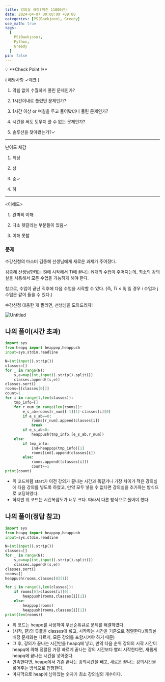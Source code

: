 ```yaml
---
title: 강의실 배정(백준 11000번)
date: 2024-04-07 00:00:00 +09:00
categories: [PS(Baekjoon), Greedy]
use_math: true
tags:
  [
    PS(Baekjoon),
    Python,
    Greedy
  ]
pin: false
---
```


<aside>
💡 **Check Point !**

( 해당사항 ✓체크 )

1. 막힘 없이 수월하게 풀린 문제인가?

2. 1시간이내로 풀렸던 문제인가?

3. 1시간 이상 or 며칠을 두고 풀어봤더니 풀린 문제인가?

4. 시간을 써도 도무지 풀 수 없는 문제인가?

5. 솔루션을 찾아봤는가?✓

---

난이도 체감

1. 최상

2. 상

3. 중✓

4. 하

---

<이해도>

1. 완벽히 이해

2. 다소 헷갈리는 부분들이 있음✓

3. 이해 못함

</aside>

### 문제

수강신청의 마스터 김종혜 선생님에게 새로운 과제가 주어졌다.

김종혜 선생님한테는 Si에 시작해서 Ti에 끝나는 N개의 수업이 주어지는데, 최소의 강의실을 사용해서 모든 수업을 가능하게 해야 한다.

참고로, 수업이 끝난 직후에 다음 수업을 시작할 수 있다. (즉, Ti ≤ Sj 일 경우 i 수업과 j 수업은 같이 들을 수 있다.)

수강신청 대충한 게 찔리면, 선생님을 도와드리자!

![Untitled](https://github.com/gihuni99/gihuni99.github.io/assets/90080065/e973e8f2-7405-48b2-a8f3-55e8d6c5ea51)

## 나의 풀이(시간 초과)

```python
import sys
from heapq import heappop,heappush
input=sys.stdin.readline

N=int(input().strip())
classes=[]
for _ in range(N):
    s,e=map(int,input().strip().split())
    classes.append((s,e))
classes.sort()
rooms=[[classes[0]]]
count=1
for i in range(1,len(classes)):
    tmp_info=[]
    for r_num in range(len(rooms)):
        e_s_ab=rooms[r_num][-1][1]-classes[i][0]
        if e_s_ab==0:
            rooms[r_num].append(classes[i])
            break
        if e_s_ab<0:
            heappush(tmp_info,[e_s_ab,r_num])
    else:
        if tmp_info:
            ind=heappop(tmp_info)[1]
            rooms[ind].append(classes[i])
        else:
            rooms.append([classes[i]])
            count+=1
print(count)
```

- 위 코드처럼 start가 이전 강의가 끝나는 시간과 똑같거나 가장 차이가 적은 강의실에 다음 강의를 넣도록 하였고, 만약 모두 넣을 수 없다면 강의실을 추가하는 방식으로 코딩하였다.
- 하지만 위 코드는 시간복잡도가 너무 크다. 따라서 다른 방식으로 풀어야 했다.

## 나의 풀이(정답 참고)

```python
import sys
from heapq import heappop,heappush
input=sys.stdin.readline

N=int(input().strip())
classes=[]
for _ in range(N):
    s,e=map(int,input().strip().split())
    classes.append((s,e))
classes.sort()
rooms=[]
heappush(rooms,classes[0][1])

for i in range(1,len(classes)):
    if rooms[0]>classes[i][0]:
        heappush(rooms,classes[i][1])
    else:
        heappop(rooms)
        heappush(rooms,classes[i][1])
print(len(rooms))
```

- 위 코드는 heapq를 사용하여 우선순위큐로 문제를 해결하였다.
- (시작, 끝)의 튜플을 classes에 넣고, 시작하는 시간을 기준으로 정렬한다.(회의실 배정 문제와는 다르게, 모든 강의를 포함시켜야 하기 때문)
- 그 후, 강의가 끝나는 시간만을 heapq에 넣고, 만약 다음 순위 강의의 시작 시간이 heapq에 의해 정렬된 가장 빠르게 끝나는 강의 시간보다 빨리 시작한다면, 새롭게 heapq에 끝나는 시간을 넣어준다.
- 만족한다면, heapq에서 기존 끝나는 강의시간을 빼고, 새로운 끝나는 강의시간을 넣어주는 방식으로 진행한다.
- 마지막으로 heap에 남아있는 숫자가 최소 강의실의 개수이다.